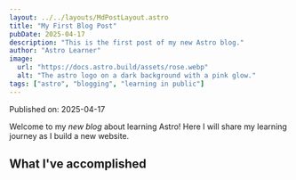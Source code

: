 ```yaml
---
layout: ../../layouts/MdPostLayout.astro
title: "My First Blog Post"
pubDate: 2025-04-17
description: "This is the first post of my new Astro blog."
author: "Astro Learner"
image:
  url: "https://docs.astro.build/assets/rose.webp"
  alt: "The astro logo on a dark background with a pink glow."
tags: ["astro", "blogging", "learning in public"]
---
```


Published on: 2025-04-17

Welcome to my _new blog_ about learning Astro! Here I will share my learning journey as I build a new website.

## What I've accomplished
